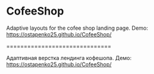 # CofeeShop

Adaptive layouts for the cofee shop landing page. Demo: https://ostapenko25.github.io/CofeeShop/

==============================

Адаптивная верстка лендинга кофешопа. Демо: https://ostapenko25.github.io/CofeeShop/

